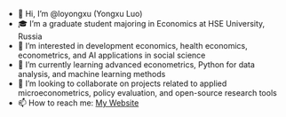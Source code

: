 - 👋 Hi, I’m @loyongxu (Yongxu Luo)
- 🎓 I’m a graduate student majoring in Economics at HSE University, Russia
- 👀 I’m interested in development economics, health economics, econometrics, and AI applications in social science
- 🌱 I’m currently learning advanced econometrics, Python for data analysis, and machine learning methods
- 💞️ I’m looking to collaborate on projects related to applied microeconometrics, policy evaluation, and open-source research tools
- 📫 How to reach me: [My Website](https://sites.google.com/view/yongxulo)

<!---
loyongxu/loyongxu is a ✨ special ✨ repository because its `README.md` (this file) appears on your GitHub profile.
You can click the Preview link to take a look at your changes.
--->
